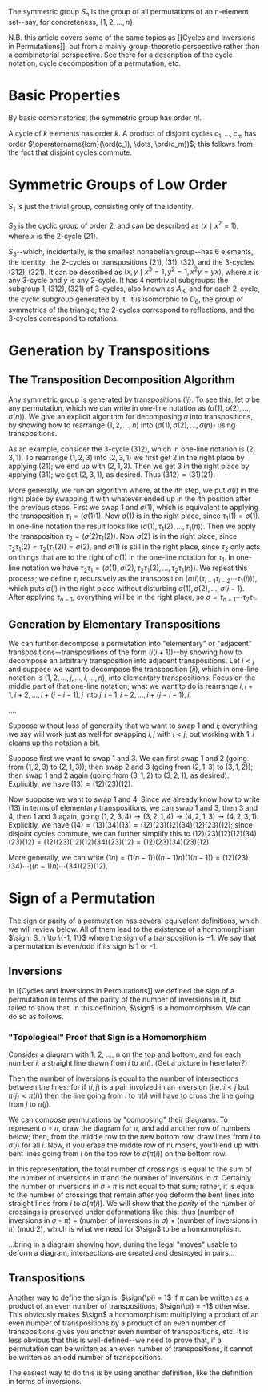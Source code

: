 The symmetric group $S_n$ is the group of all permutations of an n-element set--say, for concreteness, $\{1, 2, \dots, n\}$. 

N.B. this article covers some of the same topics as [[Cycles and Inversions in Permutations]], but from a mainly group-theoretic perspective rather than a combinatorial perspective. See there for a description of the cycle notation, cycle decomposition of a permutation, etc.
# Basic Properties
By basic combinatorics, the symmetric group has order $n!$. 

A cycle of $k$ elements has order $k$. A product of disjoint cycles $c_1, \dots, c_m$ has order $\operatorname{lcm}(\ord(c_1), \dots, \ord(c_m))$; this follows from the fact that disjoint cycles commute. 
# Symmetric Groups of Low Order
$S_1$ is just the trivial group, consisting only of the identity.

$S_2$ is the cyclic group of order 2, and can be described as $\langle x \mid x^2 = 1 \rangle$, where $x$ is the 2-cycle $(21)$. 

$S_3$--which, incidentally, is the smallest nonabelian group--has 6 elements, the identity, the 2-cycles or transpositions $(21), (31), (32)$, and the 3-cycles $(312), (321)$. It can be described as $\langle x, y \mid x^3 = 1, y^2 = 1, x^2y = yx \rangle$, where $x$ is any 3-cycle and $y$ is any 2-cycle. It has 4 nontrivial subgroups: the subgroup $1, (312), (321)$ of 3-cycles, also known as $A_3$, and for each 2-cycle, the cyclic subgroup generated by it. It is isomorphic to $D_6$, the group of symmetries of the triangle; the 2-cycles correspond to reflections, and the 3-cycles correspond to rotations. 

# Generation by Transpositions
## The Transposition Decomposition Algorithm
Any symmetric group is generated by transpositions $(ij)$. To see this, let $\sigma$ be any permutation, which we can write in one-line notation as $(\sigma(1), \sigma(2), \dots, \sigma(n))$. We give an explicit algorithm for decomposing $\sigma$ into transpositions, by showing how to rearrange $(1, 2, \dots, n)$ into $(\sigma(1), \sigma(2), \dots, \sigma(n))$ using transpositions. 

As an example, consider the 3-cycle $(312)$, which in one-line notation is $(2, 3, 1)$. To rearrange $(1, 2, 3)$ into $(2, 3, 1)$ we first get $2$ in the right place by applying $(21)$; we end up with $(2, 1, 3)$. Then we get $3$ in the right place by applying $(31)$; we get $(2, 3, 1)$, as desired. Thus $(312) = (31)(21)$. 

More generally, we run an algorithm where, at the $i$th step, we put $\sigma(i)$ in the right place by swapping it with whatever ended up in the $i$th position after the previous steps. First we swap $1$ and $\sigma(1)$, which is equivalent to applying the transposition $\tau_1 = (\sigma(1)1)$. Now $\sigma(1)$ is in the right place, since $\tau_1(1) = \sigma(1)$. In one-line notation the result looks like $(\sigma(1), \tau_1(2), \dots, \tau_1(n))$. Then we apply the transposition $\tau_2 = (\sigma(2)\tau_1(2))$. Now $\sigma(2)$ is in the right place, since $\tau_2\tau_1(2) = \tau_2(\tau_1(2)) = \sigma(2)$, and $\sigma(1)$ is still in the right place, since $\tau_2$ only acts on things that are to the right of $\sigma(1)$ in the one-line notation for $\tau_1$. In one-line notation we have $\tau_2\tau_1 = (\sigma(1), \sigma(2), \tau_2\tau_1(3), \dots, \tau_2\tau_1(n))$. We repeat this process; we define $\tau_i$ recursively as the transposition $(\sigma(i)(\tau_{i-1}\tau_{i-2}\cdots\tau_1(i)))$, which puts $\sigma(i)$ in the right place without disturbing $\sigma(1), \sigma(2), \dots, \sigma(i-1)$. After applying $\tau_{n-1}$, everything will be in the right place, so $\sigma = \tau_{n-1}\cdots \tau_2\tau_1$. 
## Generation by Elementary Transpositions
We can further decompose a permutation into "elementary" or "adjacent" transpositions--transpositions of the form $(i(i+1))$--by showing how to decompose an arbitrary transposition into adjacent transpositions. Let $i < j$ and suppose we want to decompose the transposition $(ij)$, which in one-line notation is $(1, 2, \dots, j, \dots, i, \dots, n)$, into elementary transpositions. Focus on the middle part of that one-line notation; what we want to do is rearrange $i, i+1, i + 2, \dots, i + (j - i - 1), j$ into $j, i+1, i+2, \dots, i + (j - i - 1), i$. 

....

Suppose without loss of generality that we want to swap $1$ and $i$; everything we say will work just as well for swapping $i, j$ with $i < j$, but working with $1, i$ cleans up the notation a bit. 

Suppose first we want to swap $1$ and $3$. We can first swap $1$ and $2$ (going from $(1, 2, 3)$ to $(2, 1, 3)$); then swap $2$ and $3$ (going from $(2, 1, 3)$ to $(3, 1, 2)$); then swap $1$ and $2$ again (going from $(3, 1, 2)$ to $(3, 2, 1)$, as desired). Explicitly, we have $(13) = (12)(23)(12)$. 

Now suppose we want to swap $1$ and $4$. Since we already know how to write $(13)$ in terms of elementary transpositions, we can swap $1$ and $3$, then $3$ and $4$, then $1$ and $3$ again, going $(1, 2, 3, 4) \to (3, 2, 1, 4) \to (4, 2, 1, 3) \to (4, 2, 3, 1)$. Explicitly, we have $(14) = (13)(34)(13) = (12)(23)(12)(34)(12)(23)(12)$; since disjoint cycles commute, we can further simplify this to $(12)(23)(12)(12)(34)(23)(12) = (12)(23)(12)(12)(34)(23)(12) = (12)(23)(34)(23)(12)$. 

More generally, we can write $(1n) = (1(n-1))((n-1)n)(1(n-1)) = (12)(23)(34)\cdots ((n-1)n) \cdots (34)(23)(12)$. 
# Sign of a Permutation
The sign or parity of a permutation has several equivalent definitions, which we will review below. All of them lead to the existence of a homomorphism $\sign: S_n \to \{-1, 1\}$ where the sign of a transposition is $-1$. We say that a permutation is even/odd if its sign is 1 or -1.
## Inversions
In [[Cycles and Inversions in Permutations]] we defined the sign of a permutation in terms of the parity of the number of inversions in it, but failed to show that, in this definition, $\sign$ is a homomorphism. We can do so as follows.
### "Topological" Proof that Sign is a Homomorphism
Consider a diagram with 1, 2, ..., n on the top and bottom, and for each number $i$, a straight line drawn from $i$ to $\pi(i)$. (Get a picture in here later?)

Then the number of inversions is equal to the number of intersections between the lines: for if $(i, j)$ is a pair involved in an inversion (i.e. $i < j$ but $\pi(j) < \pi(i)$) then the line going from $i$ to $\pi(i)$ will have to cross the line going from $j$ to $\pi(j)$. 

We can compose permutations by "composing" their diagrams. To represent $\sigma \circ \pi$, draw the diagram for $\pi$, and add another row of numbers below; then, from the middle row to the new bottom row, draw lines from $i$ to $\sigma(i)$ for all $i$. Now, if you erase the middle row of numbers, you'll end up with bent lines going from $i$ on the top row to $\sigma(\pi(i))$ on the bottom row.

In this representation, the total number of crossings is equal to the sum of the number of inversions in $\pi$ and the number of inversions in $\sigma$. Certainly the number of inversions in $\sigma \circ \pi$ is not equal to that sum; rather, it is equal to the number of crossings that remain after you deform the bent lines into straight lines from $i$ to $\sigma(\pi(i))$. We will show that the *parity* of the number of crossings is preserved under deformations like this; thus (number of inversions in $\sigma \circ \pi$) = (number of inversions in $\sigma$) + (number of inversions in $\pi$) (mod $2$), which is what we need for $\sign$ to be a homomorphism. 

...bring in a diagram showing how, during the legal "moves" usable to deform a diagram, intersections are created and destroyed in pairs...

## Transpositions
Another way to define the sign is: $\sign(\pi) = 1$ if $\pi$ can be written as a product of an even number of transpositions, $\sign(\pi) = -1$ otherwise. This obviously makes $\sign$ a homomorphism: multiplying a product of an even number of transpositions by a product of an even number of transpositions gives you another even number of transpositions, etc. It is less obvious that this is well-defined--we need to prove that, if a permutation can be written as an even number of transpositions, it cannot be written as an odd number of transpositions. 

The easiest way to do this is by using another definition, like the definition in terms of inversions. 